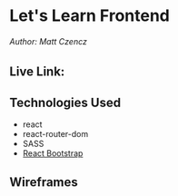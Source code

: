 # Let's Learn Frontend
###### Author: Matt Czencz


## Live Link:

## Technologies Used
* react
* react-router-dom
* SASS
* [React Bootstrap](https://react-bootstrap.github.io/)

## Wireframes

